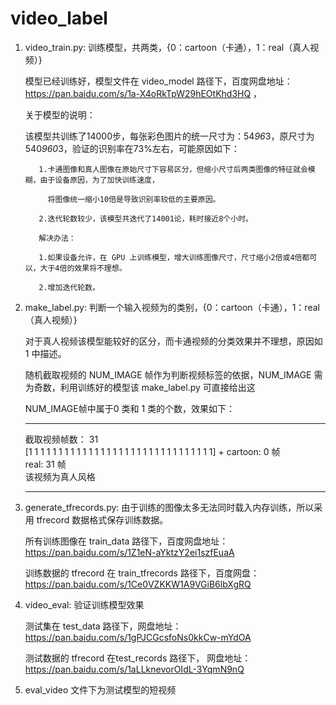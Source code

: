 # video_label
1. video_train.py:   训练模型，共两类，{0：cartoon（卡通），1：real（真人视频）}

     模型已经训练好，模型文件在 video_model 路径下，百度网盘地址：https://pan.baidu.com/s/1a-X4oRkTpW29hEOtKhd3HQ ，
     
     关于模型的说明：
     
     该模型共训练了14000步，每张彩色图片的统一尺寸为：54*96*3，原尺寸为540*960*3，验证的识别率在73%左右，可能原因如下：
     
          1.卡通图像和真人图像在原始尺寸下容易区分，但缩小尺寸后两类图像的特征就会模糊，由于设备原因，为了加快训练速度，
          
            将图像统一缩小10倍是导致识别率较低的主要原因。
           
          2.迭代轮数较少，该模型共迭代了14001论，耗时接近8个小时。
           
          解决办法：
           
          1.如果设备允许，在 GPU 上训练模型，增大训练图像尺寸，尺寸缩小2倍或4倍都可以，大于4倍的效果将不理想。
           
          2.增加迭代轮数。

2. make_label.py:   判断一个输入视频为的类别，{0：cartoon（卡通），1：real（真人视频）}

   对于真人视频该模型能较好的区分，而卡通视频的分类效果并不理想，原因如 1 中描述。

     随机截取视频的 NUM_IMAGE 帧作为判断视频标签的依据，NUM_IMAGE 需为奇数，利用训练好的模型该 make_label.py 可直接给出这
     
     NUM_IMAGE帧中属于0 类和 1 类的个数，效果如下：
     
     *******************************************************************
      截取视频帧数： 31                                                
      [1 1 1 1 1 1 1 1 1 1 1 1 1 1 1 1 1 1 1 1 1 1 1 1 1 1 1 1 1 1 1]  +
      cartoon:  0 帧                                                    
      real:  31 帧                                                     
      该视频为真人风格                                                 
     *******************************************************************
     
3. generate_tfrecords.py:   由于训练的图像太多无法同时载入内存训练，所以采用 tfrecord 数据格式保存训练数据。

     所有训练图像在 train_data 路径下，百度网盘地址： https://pan.baidu.com/s/1Z1eN-aYktzY2ei1szfEuaA
     
     训练数据的 tfrecord 在 train_tfrecords 路径下，百度网盘：https://pan.baidu.com/s/1Ce0VZKKW1A9VGiB6lbXgRQ
     
4. video_eval:   验证训练模型效果
      
      测试集在 test_data 路径下，网盘地址：https://pan.baidu.com/s/1gPJCGcsfoNs0kkCw-mYdOA
      
      测试数据的 tfrecord 在test_records 路径下， 网盘地址：https://pan.baidu.com/s/1aLLknevorOIdL-3YqmN9nQ
      
5.  eval_video 文件下为测试模型的短视频
     
     
     



